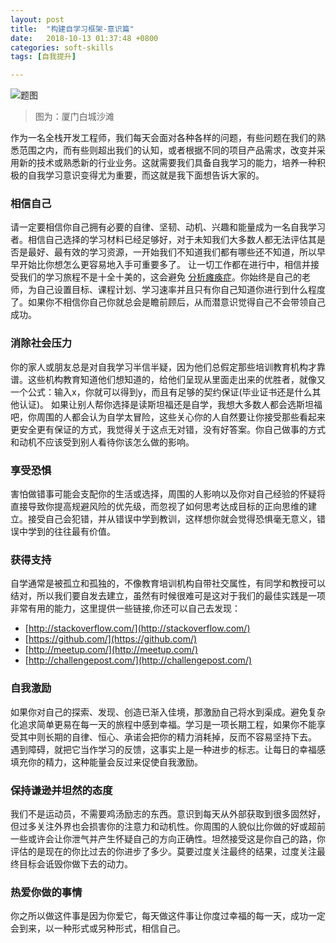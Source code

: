 ```yaml
---
layout: post
title:  "构建自学习框架-意识篇"
date:   2018-10-13 01:37:48 +0800
categories: soft-skills
tags: [自我提升]

---
```

![题图](https://pandao.github.io/editor.md/examples/images/8.jpg)

> 图为：厦门白城沙滩

作为一名全栈开发工程师，我们每天会面对各种各样的问题，有些问题在我们的熟悉范围之内，而有些则超出我们的认知，或者根据不同的项目产品需求，改变并采用新的技术或熟悉新的行业业务。这就需要我们具备自我学习的能力，培养一种积极的自我学习意识变得尤为重要，而这就是我下面想告诉大家的。
### 相信自己

请一定要相信你自己拥有必要的自律、坚韧、动机、兴趣和能量成为一名自我学习者。相信自己选择的学习材料已经足够好，对于未知我们大多数人都无法评估其是否是最好、最有效的学习资源，一开始我们不知道我们都有哪些还不知道，所以早早开始比你想怎么更容易地入手可重要多了。
让一切工作都在进行中，相信并接受我们的学习旅程不是十全十美的，这会避免 [分析瘫痪症](https://en.wikipedia.org/wiki/Analysis_paralysis)。你始终是自己的老师，为自己设置目标、课程计划、学习速率并且只有你自己知道你进行到什么程度了。如果你不相信你自己你就总会是瞻前顾后，从而潜意识觉得自己不会带领自己成功。

### 消除社会压力

你的家人或朋友总是对自我学习半信半疑，因为他们总假定那些培训教育机构才靠谱。这些机构教育知道他们想知道的，给他们呈现从里面走出来的优胜者，就像又一个公式：输入x，你就可以得到y，而且有足够的契约保证(毕业证书还是什么其他认证)。
如果让别人帮你选择是读斯坦福还是自学，我想大多数人都会选斯坦福吧，你周围的人都会认为自学太冒险，这些关心你的人自然要让你接受那些看起来更安全更有保证的方式，我觉得关于这点无对错，没有好答案。你自己做事的方式和动机不应该受到别人看待你该怎么做的影响。

### 享受恐惧

害怕做错事可能会支配你的生活或选择，周围的人影响以及你对自己经验的怀疑将直接导致你提高规避风险的优先级，而忽视了如何思考达成目标的正向思维的建立。接受自己会犯错，并从错误中学到教训，这样想你就会觉得恐惧毫无意义，错误中学到的往往最有价值。

### 获得支持

自学通常是被孤立和孤独的，不像教育培训机构自带社交属性，有同学和教授可以结对，所以我们要自发去建立，虽然有时候很难可是这对于我们的最佳实践是一项非常有用的能力，这里提供一些链接,你还可以自己去发现：

- [http://stackoverflow.com/](http://stackoverflow.com/)
- [https://github.com/](https://github.com/)
- [http://meetup.com/](http://meetup.com/)
- [http://challengepost.com/](http://challengepost.com/)

### 自我激励

如果你对自己的探索、发现、创造已渐入佳境，那激励自己将水到渠成。避免复杂化追求简单更易在每一天的旅程中感到幸福。学习是一项长期工程，如果你不能享受其中则长期的自律、恒心、承诺会把你的精力消耗掉，反而不容易坚持下去。
遇到障碍，就把它当作学习的反馈，这事实上是一种进步的标志。让每日的幸福感填充你的精力，这种能量会反过来促使自我激励。

### 保持谦逊并坦然的态度
我们不是运动员，不需要鸡汤励志的东西。意识到每天从外部获取到很多固然好，但过多关注外界也会损害你的注意力和动机性。你周围的人貌似比你做的好或超前一些或许会让你泄气并产生怀疑自己的方向正确性。坦然接受这是你自己的路，你评估的是现在的你比过去的你进步了多少。莫要过度关注最终的结果，过度关注最终目标会诋毁你做下去的动力。

### 热爱你做的事情
你之所以做这件事是因为你爱它，每天做这件事让你度过幸福的每一天，成功一定会到来，以一种形式或另种形式，相信自己。